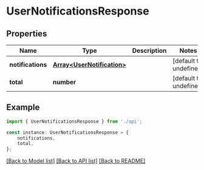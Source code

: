 # UserNotificationsResponse


## Properties

Name | Type | Description | Notes
------------ | ------------- | ------------- | -------------
**notifications** | [**Array&lt;UserNotification&gt;**](UserNotification.md) |  | [default to undefined]
**total** | **number** |  | [default to undefined]

## Example

```typescript
import { UserNotificationsResponse } from './api';

const instance: UserNotificationsResponse = {
    notifications,
    total,
};
```

[[Back to Model list]](../README.md#documentation-for-models) [[Back to API list]](../README.md#documentation-for-api-endpoints) [[Back to README]](../README.md)
